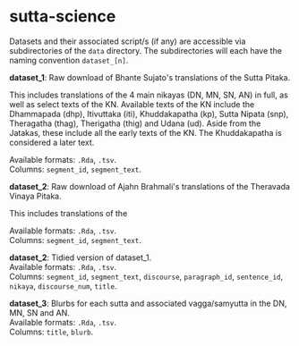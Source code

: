 # sutta-science

Datasets and their associated script/s (if any) are accessible via subdirectories of the `data` directory. The subdirectories will each have the naming convention `dataset_[n]`.

**dataset_1**: Raw download of Bhante Sujato's translations of the Sutta Pitaka. 

This includes translations of the 4 main nikayas (DN, MN, SN, AN) in full, as well as select texts of the KN. Available texts of the KN include the Dhammapada (dhp), Itivuttaka (iti), Khuddakapatha (kp), Sutta Nipata (snp), Theragatha (thag), Therigatha (thig) and Udana (ud). Aside from the Jatakas, these include all the early texts of the KN. The Khuddakapatha is considered a later text.

Available formats: `.Rda`, `.tsv`.  
Columns: `segment_id`, `segment_text`.

**dataset_2**: Raw download of Ajahn Brahmali's translations of the Theravada Vinaya Pitaka.

This includes translations of the 

Available formats: `.Rda`, `.tsv`.  
Columns: `segment_id`, `segment_text`.

**dataset_2**: Tidied version of dataset_1.  
Available formats: `.Rda`, `.tsv`.  
Columns: `segment_id`, `segment_text`, `discourse`, `paragraph_id`, `sentence_id`, `nikaya`, `discourse_num`, `title`.  

**dataset_3**: Blurbs for each sutta and associated vagga/samyutta in the DN, MN, SN and AN.  
Available formats: `.Rda`, `.tsv`.  
Columns: `title`, `blurb`. 